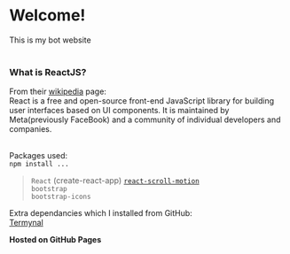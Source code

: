 <h1>Welcome!</h1>
This is my bot website<br><br>
<h3>What is ReactJS?</h3>
From their <a href="https://en.wikipedia.org/wiki/React_(JavaScript_library)">wikipedia</a> page: <br>
React is a free and open-source front-end JavaScript library for building user interfaces based on UI components. It is maintained by Meta(previously FaceBook) and a community of individual developers and companies.<br><br>

Packages used:<br>
`npm install ...`<br>
> `React` (create-react-app)
> [`react-scroll-motion`](https://github.com/1000ship/react-scroll-motion) <br>
> `bootstrap` <br>
> `bootstrap-icons` 



Extra dependancies which I installed from GitHub:<br>
[Termynal](https://github.com/ines/termynal)<br>

**Hosted on GitHub Pages**
